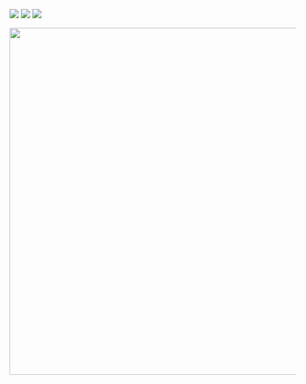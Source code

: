 ![](https://github-readme-stats.vercel.app/api?username=xzxadixzx&hide_title=true&hide=issues&show_icons=true&include_all_commits=true&hide_rank=true)
![](https://github-readme-stats.vercel.app/api/top-langs/?username=xzxadixzx&hide_title=true&langs_count=6&layout=compact&card_width=303)
![](https://skillicons.dev/icons?i=java,cs,html,css,js,py,vscode,blender,unity,ai,ps&theme=light)
<div>
  <img width=610px src="https://capsule-render.vercel.app/api?type=waving&section=footer&height=200&color=5865F2&fontColor=DDEEFF&fontSize=60&fontAlignY=60&descAlign=60&descAlignY=80&text=My%20Discord&desc=xzxADIxzx%237729">
</div>
